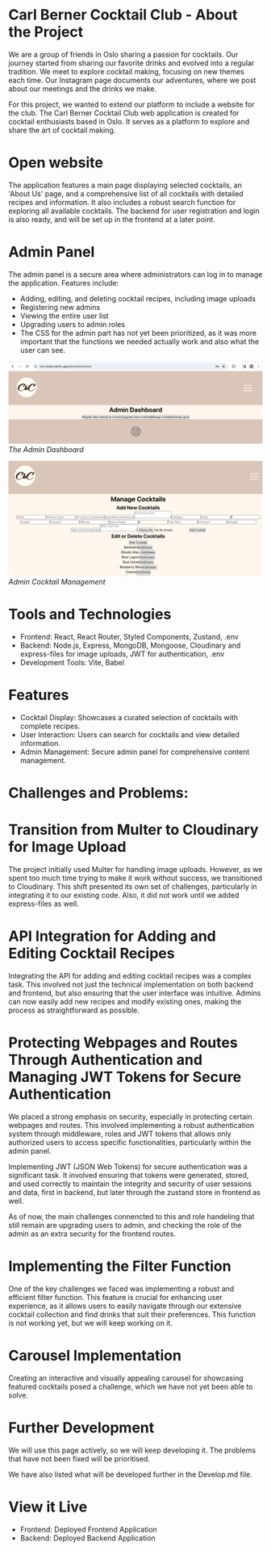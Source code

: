# Carl Berner Cocktail Club - About the Project

We are a group of friends in Oslo sharing a passion for cocktails. Our journey started from sharing our favorite drinks and evolved into a regular tradition. We meet to explore cocktail making, focusing on new themes each time. Our Instagram page documents our adventures, where we post about our meetings and the drinks we make.

For this project, we wanted to extend our platform to include a website for the club. The Carl Berner Cocktail Club web application is created for cocktail enthusiasts based in Oslo. It serves as a platform to explore and share the art of cocktail making. 

# Open website
The application features a main page displaying selected cocktails, an 'About Us' page, and a comprehensive list of all cocktails with detailed recipes and information. It also includes a robust search function for exploring all available cocktails. The backend for user registration and login is also ready, and will be set up in the frontend at a later point. 

# Admin Panel
The admin panel is a secure area where administrators can log in to manage the application. Features include:

- Adding, editing, and deleting cocktail recipes, including image uploads
- Registering new admins
- Viewing the entire user list
- Upgrading users to admin roles
- The CSS for the admin part has not yet been prioritized, as it was more important that the functions we needed actually work and also what the user can see. 

![AdminDashboard](/frontend/public/images/AdminDashboard.png)
*The Admin Dashboard*

![ManageCocktails](/frontend/public/images/ManageCocktails.png)
*Admin Cocktail Management*

# Tools and Technologies
- Frontend: React, React Router, Styled Components, Zustand, .env
- Backend: Node.js, Express, MongoDB, Mongoose, Cloudinary and express-files for image uploads, JWT for authentication, .env 
- Development Tools: Vite, Babel

# Features
- Cocktail Display: Showcases a curated selection of cocktails with complete recipes.
- User Interaction: Users can search for cocktails and view detailed information.
- Admin Management: Secure admin panel for comprehensive content management.


# Challenges and Problems:

# Transition from Multer to Cloudinary for Image Upload
The project initially used Multer for handling image uploads. However, as we spent too much time trying to make it work without success, we transitioned to Cloudinary. This shift presented its own set of challenges, particularly in integrating it to our existing code. Also, it did not work until we added express-files as well. 

# API Integration for Adding and Editing Cocktail Recipes
Integrating the API for adding and editing cocktail recipes was a complex task. This involved not just the technical implementation on both backend and frontend, but also ensuring that the user interface was intuitive. Admins can now easily add new recipes and modify existing ones, making the process as straightforward as possible.

# Protecting Webpages and Routes Through Authentication and Managing JWT Tokens for Secure Authentication

We placed a strong emphasis on security, especially in protecting certain webpages and routes. This involved implementing a robust authentication system through middleware, roles and JWT tokens that allows only authorized users to access specific functionalities, particularly within the admin panel. 

Implementing JWT (JSON Web Tokens) for secure authentication was a significant task. It involved ensuring that tokens were generated, stored, and used correctly to maintain the integrity and security of user sessions and data, first in backend, but later through the zustand store in frontend as well. 

As of now, the main challenges connencted to this and role handeling that still remain are upgrading users to admin, and checking the role of the admin as an extra security for the frontend routes.

# Implementing the Filter Function
One of the key challenges we faced was implementing a robust and efficient filter function. This feature is crucial for enhancing user experience, as it allows users to easily navigate through our extensive cocktail collection and find drinks that suit their preferences. This function is not working yet, but we will keep working on it.

# Carousel Implementation
Creating an interactive and visually appealing carousel for showcasing featured cocktails posed a challenge, which we have not yet been able to solve.


# Further Development
We will use this page actively, so we will keep developing it. 
The problems that have not been fixed will be prioritised.

We have also listed what will be developed further in the Develop.md file. 

# View it Live
- Frontend: Deployed Frontend Application
- Backend: Deployed Backend Application
